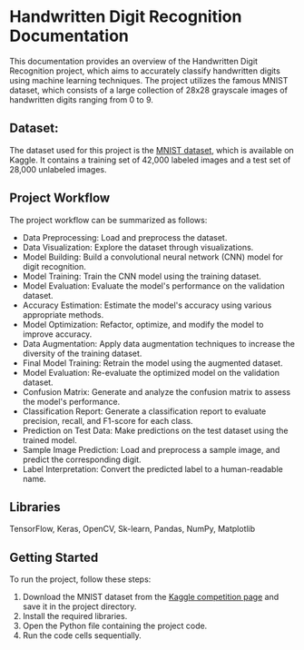 # Handwritten Digit Recognition Documentation

This documentation provides an overview of the Handwritten Digit Recognition project, which aims to accurately classify handwritten digits using machine learning techniques. The project utilizes the famous MNIST dataset, which consists of a large collection of 28x28 grayscale images of handwritten digits ranging from 0 to 9.

## Dataset:
The dataset used for this project is the [MNIST dataset](https://www.kaggle.com/c/digit-recognizer/data), which is available on Kaggle. It contains a training set of 42,000 labeled images and a test set of 28,000 unlabeled images.

## Project Workflow

The project workflow can be summarized as follows:

  - Data Preprocessing: Load and preprocess the dataset.
  - Data Visualization: Explore the dataset through visualizations.
  - Model Building: Build a convolutional neural network (CNN) model for digit recognition.
  - Model Training: Train the CNN model using the training dataset.
  - Model Evaluation: Evaluate the model's performance on the validation dataset.
  - Accuracy Estimation: Estimate the model's accuracy using various appropriate methods.
  - Model Optimization: Refactor, optimize, and modify the model to improve accuracy.
  - Data Augmentation: Apply data augmentation techniques to increase the diversity of the training dataset.
  - Final Model Training: Retrain the model using the augmented dataset.
  - Model Evaluation: Re-evaluate the optimized model on the validation dataset.
  - Confusion Matrix: Generate and analyze the confusion matrix to assess the model's performance.
  - Classification Report: Generate a classification report to evaluate precision, recall, and F1-score for each class.
  - Prediction on Test Data: Make predictions on the test dataset using the trained model.
  - Sample Image Prediction: Load and preprocess a sample image, and predict the corresponding digit.
  - Label Interpretation: Convert the predicted label to a human-readable name.

## Libraries

TensorFlow, Keras, OpenCV, Sk-learn, Pandas, NumPy, Matplotlib

## Getting Started

To run the project, follow these steps:

1. Download the MNIST dataset from the [Kaggle competition page](https://www.kaggle.com/c/digit-recognizer/data) and save it in the project directory.
2. Install the required libraries.
3. Open the Python file containing the project code.
4. Run the code cells sequentially.
